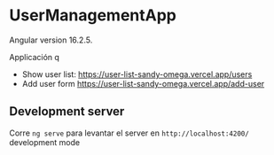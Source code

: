 # UserManagementApp

Angular version 16.2.5.

Applicación q

- Show user list: https://user-list-sandy-omega.vercel.app/users
- Add user form https://user-list-sandy-omega.vercel.app/add-user
## Development server

Corre `ng serve` para levantar el server en `http://localhost:4200/` development mode 